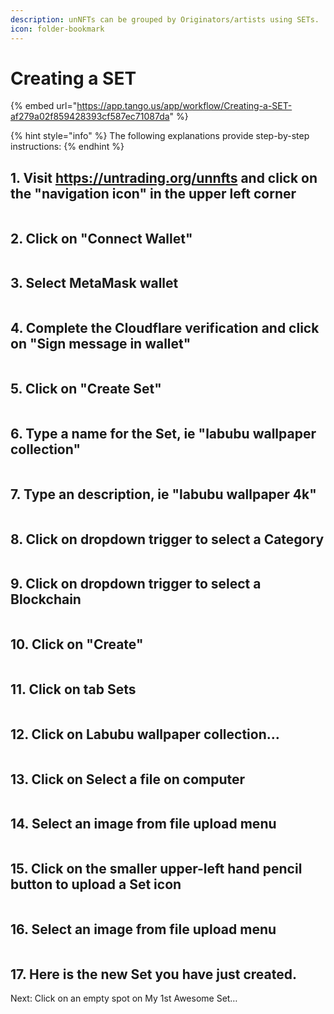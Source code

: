 ```yaml
---
description: unNFTs can be grouped by Originators/artists using SETs.
icon: folder-bookmark
---
```


# Creating a SET

{% embed url="https://app.tango.us/app/workflow/Creating-a-SET-af279a02f859428393cf587ec71087da" %}

{% hint style="info" %}
The following explanations provide step-by-step instructions:
{% endhint %}

## 1. Visit https://untrading.org/unnfts and click on the "navigation icon" in the upper left corner

<figure><img src="https://images.tango.us/workflows/af279a02-f859-4283-93cf-587ec71087da/steps/2859cf71-f1f5-4431-9203-fe3f66a3b814/dfb9092a-509f-4dfd-865c-45376b92971b.png?mark-x=51&#x26;mark-y=30&#x26;m64=aHR0cHM6Ly9pbWFnZXMudGFuZ28udXMvc3RhdGljL2JsYW5rLnBuZz9tYXNrPWNvcm5lcnMmYm9yZGVyPTQlMkNGRjc0NDImdz00MiZoPTQyJmZpdD1jcm9wJmNvcm5lci1yYWRpdXM9MTA%3D" alt=""><figcaption></figcaption></figure>

## 2. Click on "Connect Wallet"

<figure><img src="https://images.tango.us/workflows/af279a02-f859-4283-93cf-587ec71087da/steps/f796acf4-cb8e-4bc5-b7c5-34b942603b5c/f1de5960-9eed-4156-af77-1d324cf98804.png?mark-x=6&#x26;mark-y=1101&#x26;m64=aHR0cHM6Ly9pbWFnZXMudGFuZ28udXMvc3RhdGljL2JsYW5rLnBuZz9tYXNrPWNvcm5lcnMmYm9yZGVyPTQlMkNGRjc0NDImdz00MzUmaD05MCZmaXQ9Y3JvcCZjb3JuZXItcmFkaXVzPTEw" alt=""><figcaption></figcaption></figure>

## 3. Select MetaMask wallet

<figure><img src="https://images.tango.us/workflows/af279a02-f859-4283-93cf-587ec71087da/steps/22306c17-f73d-4eb8-b1c0-c201a8817e35/4585d7de-6c90-4bd2-b7b7-934ad7318c85.png?mark-x=1274&#x26;mark-y=507&#x26;m64=aHR0cHM6Ly9pbWFnZXMudGFuZ28udXMvc3RhdGljL2JsYW5rLnBuZz9tYXNrPWNvcm5lcnMmYm9yZGVyPTQlMkNGRjc0NDImdz01ODImaD03NyZmaXQ9Y3JvcCZjb3JuZXItcmFkaXVzPTEw" alt=""><figcaption></figcaption></figure>

## 4. Complete the Cloudflare verification and click on "Sign message in wallet"

<figure><img src="https://images.tango.us/workflows/af279a02-f859-4283-93cf-587ec71087da/steps/1e3c74ae-4443-4c4e-af59-6217aed9480c/5e1b523a-8076-472c-a177-08acdc0c623a.png?mark-x=1210&#x26;mark-y=941&#x26;m64=aHR0cHM6Ly9pbWFnZXMudGFuZ28udXMvc3RhdGljL2JsYW5rLnBuZz9tYXNrPWNvcm5lcnMmYm9yZGVyPTQlMkNGRjc0NDImdz00OTMmaD05NiZmaXQ9Y3JvcCZjb3JuZXItcmFkaXVzPTEw" alt=""><figcaption></figcaption></figure>

## 5. Click on "Create Set"

<figure><img src="https://images.tango.us/workflows/af279a02-f859-4283-93cf-587ec71087da/steps/933de7c4-2774-4c3c-aa00-1585f7b081a1/04edb6ae-19d4-42fd-b2cc-87c9fa725fb4.png?mark-x=32&#x26;mark-y=654&#x26;m64=aHR0cHM6Ly9pbWFnZXMudGFuZ28udXMvc3RhdGljL2JsYW5rLnBuZz9tYXNrPWNvcm5lcnMmYm9yZGVyPTQlMkNGRjc0NDImdz0zODQmaD01MyZmaXQ9Y3JvcCZjb3JuZXItcmFkaXVzPTEw" alt=""><figcaption></figcaption></figure>

## 6. Type a name for the Set, ie "labubu wallpaper collection"

<figure><img src="https://images.tango.us/workflows/af279a02-f859-4283-93cf-587ec71087da/steps/849638ae-8977-4034-9e99-d792b3188c1b/c16ee70b-2bc4-4dba-9897-f22ff272096f.png?mark-x=549&#x26;mark-y=667&#x26;m64=aHR0cHM6Ly9pbWFnZXMudGFuZ28udXMvc3RhdGljL2JsYW5rLnBuZz9tYXNrPWNvcm5lcnMmYm9yZGVyPTQlMkNGRjc0NDImdz03MTcmaD05MCZmaXQ9Y3JvcCZjb3JuZXItcmFkaXVzPTEw" alt=""><figcaption></figcaption></figure>

## 7. Type an description, ie "labubu wallpaper 4k"

<figure><img src="https://images.tango.us/workflows/af279a02-f859-4283-93cf-587ec71087da/steps/508d4da7-eef0-408b-8e68-6f6a8b3ec3b8/38892889-8a3c-4c1c-a83c-0f79ffa3bc3d.png?mark-x=549&#x26;mark-y=885&#x26;m64=aHR0cHM6Ly9pbWFnZXMudGFuZ28udXMvc3RhdGljL2JsYW5rLnBuZz9tYXNrPWNvcm5lcnMmYm9yZGVyPTQlMkNGRjc0NDImdz03MTcmaD0yMzImZml0PWNyb3AmY29ybmVyLXJhZGl1cz0xMA%3D%3D" alt=""><figcaption></figcaption></figure>

## 8. Click on dropdown trigger to select a Category

<figure><img src="https://images.tango.us/workflows/af279a02-f859-4283-93cf-587ec71087da/steps/50b636b9-abc7-48a8-bd13-21df31afc4fc/c487ca99-578d-4a8e-b0b4-463bc9da0638.png?mark-x=549&#x26;mark-y=613&#x26;m64=aHR0cHM6Ly9pbWFnZXMudGFuZ28udXMvc3RhdGljL2JsYW5rLnBuZz9tYXNrPWNvcm5lcnMmYm9yZGVyPTQlMkNGRjc0NDImdz03MTcmaD05MCZmaXQ9Y3JvcCZjb3JuZXItcmFkaXVzPTEw" alt=""><figcaption></figcaption></figure>

## 9. Click on dropdown trigger to select a Blockchain

<figure><img src="https://images.tango.us/workflows/af279a02-f859-4283-93cf-587ec71087da/steps/6e40dd4a-d68e-4ab7-81b3-73b500314685/599fc9dd-b1e0-4892-9ae1-614bf5b8cbbe.png?mark-x=549&#x26;mark-y=866&#x26;m64=aHR0cHM6Ly9pbWFnZXMudGFuZ28udXMvc3RhdGljL2JsYW5rLnBuZz9tYXNrPWNvcm5lcnMmYm9yZGVyPTQlMkNGRjc0NDImdz03MTcmaD05MCZmaXQ9Y3JvcCZjb3JuZXItcmFkaXVzPTEw" alt=""><figcaption></figcaption></figure>

## 10. Click on "Create"

<figure><img src="https://images.tango.us/workflows/af279a02-f859-4283-93cf-587ec71087da/steps/bb520541-ce59-43f2-b50b-dde93631da6b/5de99fc3-89ad-4af0-9f3f-fb97b180c278.png?mark-x=498&#x26;mark-y=1189&#x26;m64=aHR0cHM6Ly9pbWFnZXMudGFuZ28udXMvc3RhdGljL2JsYW5rLnBuZz9tYXNrPWNvcm5lcnMmYm9yZGVyPTQlMkNGRjc0NDImdz00OTMmaD05NiZmaXQ9Y3JvcCZjb3JuZXItcmFkaXVzPTEw" alt=""><figcaption></figcaption></figure>

## 11. Click on tab Sets

<figure><img src="https://images.tango.us/workflows/af279a02-f859-4283-93cf-587ec71087da/steps/2e3a173f-3f5e-422c-b0e9-8c62836a5afe/74dcf9e7-700f-4fac-bdfe-ec197f4c90ff.png?mark-x=995&#x26;mark-y=518&#x26;m64=aHR0cHM6Ly9pbWFnZXMudGFuZ28udXMvc3RhdGljL2JsYW5rLnBuZz9tYXNrPWNvcm5lcnMmYm9yZGVyPTQlMkNGRjc0NDImdz0xNTcmaD03MCZmaXQ9Y3JvcCZjb3JuZXItcmFkaXVzPTEw" alt=""><figcaption></figcaption></figure>

## 12. Click on Labubu wallpaper collection…

<figure><img src="https://images.tango.us/workflows/af279a02-f859-4283-93cf-587ec71087da/steps/b1743fc8-5469-4719-95d3-46de9c40adf9/8f8b63ea-f0f1-4127-8e32-044c1ee091ac.png?mark-x=598&#x26;mark-y=597&#x26;m64=aHR0cHM6Ly9pbWFnZXMudGFuZ28udXMvc3RhdGljL2JsYW5rLnBuZz9tYXNrPWNvcm5lcnMmYm9yZGVyPTQlMkNGRjc0NDImdz00ODYmaD00ODYmZml0PWNyb3AmY29ybmVyLXJhZGl1cz0xMA%3D%3D" alt=""><figcaption></figcaption></figure>

## 13. Click on Select a file on computer

<figure><img src="https://images.tango.us/workflows/af279a02-f859-4283-93cf-587ec71087da/steps/ab90f5ef-47ef-4a4c-9321-8ae67a92b565/1dfeba85-27ed-4b78-922d-930fd5dfe397.png?mark-x=810&#x26;mark-y=826&#x26;m64=aHR0cHM6Ly9pbWFnZXMudGFuZ28udXMvc3RhdGljL2JsYW5rLnBuZz9tYXNrPWNvcm5lcnMmYm9yZGVyPTQlMkNGRjc0NDImdz02NCZoPTY0JmZpdD1jcm9wJmNvcm5lci1yYWRpdXM9MTA%3D" alt=""><figcaption></figcaption></figure>

## 14. Select an image from file upload menu

<figure><img src="https://images.tango.us/workflows/af279a02-f859-4283-93cf-587ec71087da/steps/cf5188a8-a999-47e4-a5dc-4e95d4fb65ab/6efbf3a5-c334-463d-a142-b5f01b497880.png?mark-x=685&#x26;mark-y=280&#x26;m64=aHR0cHM6Ly9pbWFnZXMudGFuZ28udXMvc3RhdGljL2JsYW5rLnBuZz9tYXNrPWNvcm5lcnMmYm9yZGVyPTQlMkNGRjc0NDImdz03NTImaD03NzkmZml0PWNyb3AmY29ybmVyLXJhZGl1cz0xMA%3D%3D" alt=""><figcaption></figcaption></figure>

## 15. Click on the smaller upper-left hand pencil button to upload a Set icon

<figure><img src="https://images.tango.us/workflows/af279a02-f859-4283-93cf-587ec71087da/steps/7a5dd38b-43ae-4a3b-a5d7-63399374b212/8c5c9827-0073-4490-8775-8e672c8e6445.png?mark-x=677&#x26;mark-y=675&#x26;m64=aHR0cHM6Ly9pbWFnZXMudGFuZ28udXMvc3RhdGljL2JsYW5rLnBuZz9tYXNrPWNvcm5lcnMmYm9yZGVyPTQlMkNGRjc0NDImdz00NiZoPTQ2JmZpdD1jcm9wJmNvcm5lci1yYWRpdXM9MTA%3D" alt=""><figcaption></figcaption></figure>

## 16. Select an image from file upload menu

<figure><img src="https://images.tango.us/workflows/af279a02-f859-4283-93cf-587ec71087da/steps/cf5188a8-a999-47e4-a5dc-4e95d4fb65ab/6efbf3a5-c334-463d-a142-b5f01b497880.png?mark-x=685&#x26;mark-y=280&#x26;m64=aHR0cHM6Ly9pbWFnZXMudGFuZ28udXMvc3RhdGljL2JsYW5rLnBuZz9tYXNrPWNvcm5lcnMmYm9yZGVyPTQlMkNGRjc0NDImdz03NTImaD03NzkmZml0PWNyb3AmY29ybmVyLXJhZGl1cz0xMA%3D%3D" alt=""><figcaption></figcaption></figure>

## 17. Here is the new Set you have just created.

Next: Click on an empty spot on My 1st Awesome Set…

<figure><img src="https://images.tango.us/workflows/af279a02-f859-4283-93cf-587ec71087da/steps/3d29b97a-af19-4a03-9316-b2cad424e4fa/bea173af-acf7-41a7-a5d2-17f4baafe393.png?mark-x=598&#x26;mark-y=654&#x26;m64=aHR0cHM6Ly9pbWFnZXMudGFuZ28udXMvc3RhdGljL2JsYW5rLnBuZz9tYXNrPWNvcm5lcnMmYm9yZGVyPTQlMkNGRjc0NDImdz00ODYmaD00ODYmZml0PWNyb3AmY29ybmVyLXJhZGl1cz0xMA%3D%3D" alt=""><figcaption></figcaption></figure>
